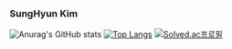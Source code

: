 ### SungHyun Kim

<!--
**SungHyun627/SungHyun627** is a ✨ _special_ ✨ repository because its `README.md` (this file) appears on your GitHub profile.

Here are some ideas to get you started:

- 🔭 I’m currently working on ...
- 🌱 I’m currently learning ...
- 👯 I’m looking to collaborate on ...
- 🤔 I’m looking for help with ...
- 💬 Ask me about ...
- 📫 How to reach me: ...
- 😄 Pronouns: ...
- ⚡ Fun fact: ...
-->
![Anurag's GitHub stats](https://github-readme-stats.vercel.app/api?username=SungHyun627&theme=react&show_icons=true)
[![Top Langs](https://github-readme-stats.vercel.app/api/top-langs/?username=SungHyun627&layout=compact)](https://github.com/anuraghazra/github-readme-stats)
[![Solved.ac프로필](http://mazassumnida.wtf/api/mini/generate_badge?boj={ksci195})](https://solved.ac/{ksci195})
